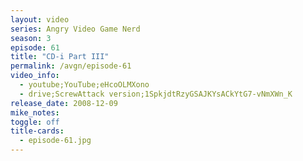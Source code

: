 ```yaml
---
layout: video
series: Angry Video Game Nerd
season: 3
episode: 61
title: "CD-i Part III"
permalink: /avgn/episode-61
video_info:
  - youtube;YouTube;eHcoOLMXono
  - drive;ScrewAttack version;1SpkjdtRzyGSAJKYsACkYtG7-vNmXWn_K
release_date: 2008-12-09
mike_notes:
toggle: off
title-cards:
  - episode-61.jpg
---
```

